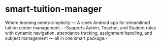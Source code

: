 # smart-tuition-manager
Where learning meets simplicity
 — A sleek Android app for streamlined tuition center management.-
-Supports Admin, Teacher, and Student roles with dynamic navigation, attendance tracking, assignment handling, and subject management — all in one smart package.-

